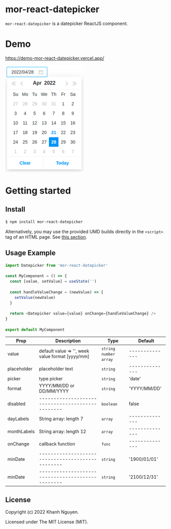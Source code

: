 # mor-react-datepicker

`mor-react-datepicker` is a datepicker ReactJS component.

# Demo
<https://demo-mor-react-datepicker.vercel.app/>

<img src="./src/images/demo.png" alt="build:passed">

# Getting started

## Install

```sh
$ npm install mor-react-datepicker
```

Alternatively, you may use the provided UMD builds directly in the `<script>` tag of an HTML page. See [this section](#using-umd-build-in-the-browser).

## Usage Example

```javascript
import Datepicker from 'mor-react-datepicker'

const MyComponent = () => {
  const [value, setValue] = useState('')

  const handleValueChange = (newValue) => {
    setValue(newValue)
  }

  return <Datepicker value={value} onChange={handleValueChange} />
}

export default MyComponent
```

| Prop                | Description                                      | Type                                            | Default        |
| ------------------- | ------------------------------------------------ | ----------------------------------------------- | -------------- |
| value               | default value => '', week value format [yyyy/mm] | `string number array`                           | -------------- |
| placeholder         | placeholder text                                 | `string`                                        | -------------- |
| picker              | type picker                                      | `string`                                        | 'date'         |
| format              | YYYY/MM/DD or DD/MM/YYYY                         | `string`                                        | 'YYYY/MM/DD'   |
| disabled            | ------------------------------------------------ | `boolean`                                       | false          |
| dayLabels           | String array: length 7                           | `array`                                         | -------------- |
| monthLabels         | String array: length 12                          | `array`                                         | -------------- |
| onChange            | callback function                                | `func`                                          | -------------- |
| minDate             | ------------------------------------------------ | `string`                                        | '1900/01/01'   |
| minDate             | ------------------------------------------------ | `string`                                        | '2100/12/31'   |

## License

Copyright (c) 2022 Khanh Nguyen.

Licensed under The MIT License (MIT).
